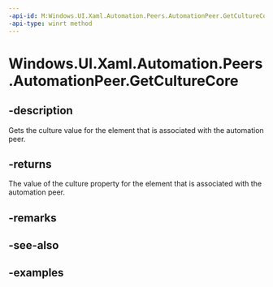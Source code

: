 ```yaml
---
-api-id: M:Windows.UI.Xaml.Automation.Peers.AutomationPeer.GetCultureCore
-api-type: winrt method
---
```


<!-- Method syntax.
virtual protected int AutomationPeer.GetCultureCore()
-->

# Windows.UI.Xaml.Automation.Peers.AutomationPeer.GetCultureCore

## -description
Gets the culture value for the element that is associated with the automation peer.  



## -returns
The value of the culture property for the element that is associated with the automation peer.  

## -remarks

## -see-also

## -examples

